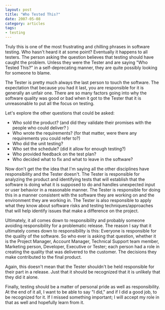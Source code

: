 ```yaml
---
layout: post
title: "Who Tested This?"
date: 2007-05-08
category: articles
tags:
- testing
---
```

Truly this is one of the most frustrating and chilling phrases in software
testing. Who hasn't heard it at some point? Eventually it happens to all
testers. The person asking the question believes that testing should have
caught the problem. Unless they were the Tester and are saying "Who Tested
This?" in a self-deprecating manner, they are quite possibly looking for
someone to blame.

The Tester is pretty much always the last person to touch the software. The
expectation that because you had it last, you are responsible for it is
generally an unfair one. There are so many factors going into why the software
quality was good or bad when it got to the Tester that it is unreasonable to
put all the focus on testing.

Let's explore the other questions that could be asked:  

  * Who sold the product? (and did they validate their promises with the people who could deliver? ) 
  * Who wrote the requirements? (for that matter, were there any requirements you could refer to?)  
  * Who did the unit testing?  
  * Who set the schedule? (did it allow for enough testing?) 
  * Who provided feedback on the test plan? 
  * Who decided what to fix and what to leave in the software?  

  
Now don't get the the idea that I'm saying all the other disciplines have
responsibility and the Tester doesn't. The Tester is responsible for analyzing
the product and identifying tests that will establish that the software is
doing what it is supposed to do and handles unexpected input or user behavior
in a reasonable manner. The Tester is responsible for doing this in a manner
consistent with the software they are working on and the environment they are
working in. The Tester is also responsible to apply what they know about
software risks and testing techniques/approaches that will help identify
issues that make a difference on the project.

Ultimately, it all comes down to responsibility and probably someone avoiding
responsibility for a problematic release. The reason I say that it ultimately
comes down to responsibility is this: Everyone is responsible for the quality
of the software. So who ever is asking that question, whether it is the
Project Manager, Account Manager, Technical Support team member, Marketing
person, Developer, Executive or Tester; each person had a role in creating the
quality that was delivered to the customer. The decisions they make
contributed to the final product.

Again, this doesn't mean that the Tester shouldn't be held responsible for
their part in a release. Just that it should be recognized that it is unlikely
that they did it alone.

Finally, testing should be a matter of personal pride as well as
responsibility. At the end of it all, I want to be able to say "I did," and if
I did a good job, to be recognized for it. If I missed something important; I
will accept my role in that as well and hopefully learn from it.

